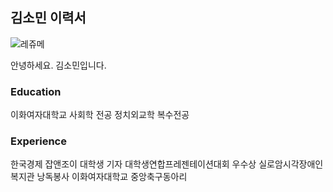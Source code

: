 ## 김소민 이력서

![레쥬메](https://user-images.githubusercontent.com/90170363/132167185-3b4304f6-97ba-44f7-90ba-43b173e2aa68.jpg)


안녕하세요. 김소민입니다.


### Education

이화여자대학교 
사회학 전공
정치외교학 복수전공


### Experience

한국경제 잡앤조이 대학생 기자
대학생연합프레젠테이션대회 우수상
실로암시각장애인복지관 낭독봉사
이화여자대학교 중앙축구동아리
